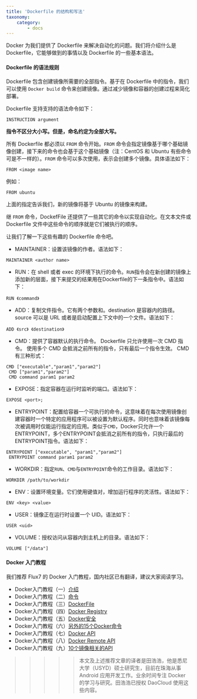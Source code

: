 ```yaml
---
title: 'Dockerfile 的结构和写法'
taxonomy:
    category:
        - docs
---
```


<!-- reviewed by fiona -->

Docker 为我们提供了 Dockerfile 来解决自动化的问题。我们将介绍什么是 Dockerfile，它能够做到的事情以及 Dockerfile 的一些基本语法。

#### Dockerfile 的语法规则

Dockerfile 包含创建镜像所需要的全部指令。基于在 Dockerfile 中的指令，我们可以使用 `Docker build` 命令来创建镜像。通过减少镜像和容器的创建过程来简化部署。

Dockerfile 支持支持的语法命令如下：

```shell
INSTRUCTION argument
```

**指令不区分大小写。但是，命名约定为全部大写。**

所有 Dockerfile 都必须以 `FROM` 命令开始。`FROM` 命令会指定镜像基于哪个基础镜像创建，接下来的命令也会基于这个基础镜像（注：CentOS 和 Ubuntu 有些命令可是不一样的）。`FROM` 命令可以多次使用，表示会创建多个镜像。具体语法如下：

```shell
FROM <image name>
```

例如：

```shell
FROM ubuntu
```

上面的指定告诉我们，新的镜像将基于 Ubuntu 的镜像来构建。

继 `FROM` 命令，DockefFile 还提供了一些其它的命令以实现自动化。在文本文件或 Dockerfile 文件中这些命令的顺序就是它们被执行的顺序。

让我们了解一下这些有趣的 Dockerfile 命令吧。

- MAINTAINER：设置该镜像的作者。语法如下：

```shell
MAINTAINER <author name>
```

- RUN：在 shell 或者 exec 的环境下执行的命令。`RUN`指令会在新创建的镜像上添加新的层面，接下来提交的结果用在Dockerfile的下一条指令中。语法如下：

```shell
RUN 《command》
```

- ADD：复制文件指令。它有两个参数<source>和<destination>。destination 是容器内的路径。source 可以是 URL 或者是启动配置上下文中的一个文件。语法如下：

```shell
ADD 《src》 《destination》
```

- CMD：提供了容器默认的执行命令。 Dockerfile 只允许使用一次 CMD 指令。 使用多个 CMD 会抵消之前所有的指令，只有最后一个指令生效。 CMD 有三种形式：

```shell
CMD ["executable","param1","param2"]
 CMD ["param1","param2"]
 CMD command param1 param2
```

- EXPOSE：指定容器在运行时监听的端口。语法如下：

```shell
EXPOSE <port>;
```

- ENTRYPOINT：配置给容器一个可执行的命令，这意味着在每次使用镜像创建容器时一个特定的应用程序可以被设置为默认程序。同时也意味着该镜像每次被调用时仅能运行指定的应用。类似于`CMD`，Docker只允许一个ENTRYPOINT，多个ENTRYPOINT会抵消之前所有的指令，只执行最后的ENTRYPOINT指令。语法如下：

```shell
ENTRYPOINT ["executable", "param1","param2"]
 ENTRYPOINT command param1 param2
```

- WORKDIR：指定`RUN`、`CMD`与`ENTRYPOINT`命令的工作目录。语法如下：

```shell
WORKDIR /path/to/workdir
```

- ENV：设置环境变量。它们使用键值对，增加运行程序的灵活性。语法如下：

```shell
ENV <key> <value>
```

- USER：镜像正在运行时设置一个 UID。语法如下：

```shell
USER <uid>
```

- VOLUME：授权访问从容器内到主机上的目录。语法如下：

```shell
VOLUME ["/data"]
```

#### Docker 入门教程

我们推荐 Flux7 的 Docker 入门教程，国内社区已有翻译，建议大家阅读学习。

+ Docker入门教程（一）[介绍](http://dockone.io/article/101)
+ Docker入门教程（二）[命令](http://dockone.io/article/102)
+ Docker入门教程（三）[DockerFile](http://dockone.io/article/103)
+ Docker入门教程（四）[Docker Registry](http://dockone.io/article/104)
+ Docker入门教程（五）[Docker安全](http://dockone.io/article/105)
+ Docker入门教程（六）[另外的15个Docker命令](http://dockone.io/article/106)
+ Docker入门教程（七）[Docker API](http://dockone.io/article/107)
+ Docker入门教程（八）[Docker Remote API](http://dockone.io/article/109)
+ Docker入门教程（九）[10个镜像相关的API](http://dockone.io/article/110)

>>>>> 本文及上述推荐文章的译者是田浩浩，他是悉尼大学（USYD）硕士研究生，目前在珠海从事 Android 应用开发工作。业余时间专注 Docker 的学习与研究。田浩浩已授权 DaoCloud 使用这些内容。